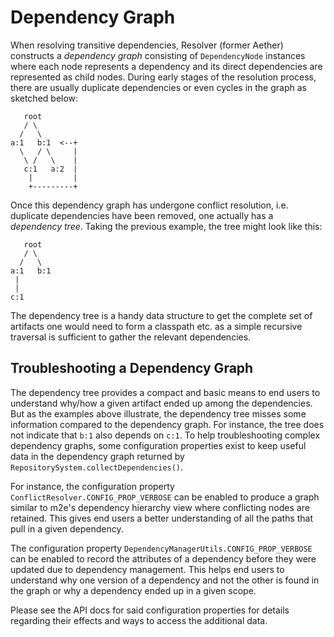 # Dependency Graph
<!--
Licensed to the Apache Software Foundation (ASF) under one
or more contributor license agreements.  See the NOTICE file
distributed with this work for additional information
regarding copyright ownership.  The ASF licenses this file
to you under the Apache License, Version 2.0 (the
"License"); you may not use this file except in compliance
with the License.  You may obtain a copy of the License at

    http://www.apache.org/licenses/LICENSE-2.0

Unless required by applicable law or agreed to in writing,
software distributed under the License is distributed on an
"AS IS" BASIS, WITHOUT WARRANTIES OR CONDITIONS OF ANY
KIND, either express or implied.  See the License for the
specific language governing permissions and limitations
under the License.
-->

When resolving transitive dependencies, Resolver (former Aether) constructs a *dependency
graph* consisting of `DependencyNode` instances where each node
represents a dependency and its direct dependencies are represented as
child nodes. During early stages of the resolution process, there are
usually duplicate dependencies or even cycles in the graph as sketched
below:

```
   root
   / \
  /   \
a:1   b:1  <--+
  \   / \     |
   \ /   \    |
   c:1   a:2  |
    |         |
    +---------+
```

Once this dependency graph has undergone conflict resolution, i.e.
duplicate dependencies have been removed, one actually has a *dependency
tree*. Taking the previous example, the tree might look like this:

```
   root
   / \
  /   \
a:1   b:1
 |
 |
c:1
```

The dependency tree is a handy data structure to get the complete set of
artifacts one would need to form a classpath etc. as a simple recursive
traversal is sufficient to gather the relevant dependencies.

## Troubleshooting a Dependency Graph

The dependency tree provides a compact and basic means to end users to
understand why/how a given artifact ended up among the dependencies. But
as the examples above illustrate, the dependency tree misses some
information compared to the dependency graph. For instance, the tree
does not indicate that `b:1` also depends on `c:1`. To help
troubleshooting complex dependency graphs, some configuration properties
exist to keep useful data in the dependency graph returned by
`RepositorySystem.collectDependencies()`.

For instance, the configuration property
`ConflictResolver.CONFIG_PROP_VERBOSE` can be enabled to produce a graph
similar to m2e's dependency hierarchy view where conflicting nodes are
retained. This gives end users a better understanding of all the paths
that pull in a given dependency.

The configuration property `DependencyManagerUtils.CONFIG_PROP_VERBOSE`
can be enabled to record the attributes of a dependency before they were
updated due to dependency management. This helps end users to understand
why one version of a dependency and not the other is found in the graph
or why a dependency ended up in a given scope.

Please see the API docs for said configuration properties for details
regarding their effects and ways to access the additional data.
